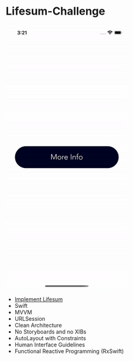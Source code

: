 # Lifesum-Challenge

![alt tag](screenshot.gif)

- [Implement Lifesum](https://api.lifesum.com/) 
- Swift
- MVVM
- URLSession
- Clean Architecture
- No Storyboards and no XIBs
- AutoLayout with Constraints
- Human Interface Guidelines
- Functional Reactive Programming (RxSwift)

